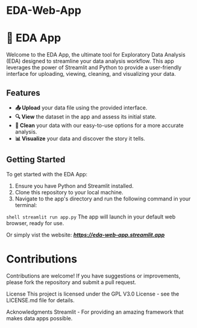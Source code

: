 # EDA-Web-App

# 📌 EDA App

Welcome to the EDA App, the ultimate tool for Exploratory Data Analysis (EDA) designed to streamline your data analysis workflow. This app leverages the power of Streamlit and Python to provide a user-friendly interface for uploading, viewing, cleaning, and visualizing your data.

## Features

- **📤 Upload** your data file using the provided interface.
- **🔍 View** the dataset in the app and assess its initial state.
- **🧹 Clean**  your data with our easy-to-use options for a more accurate analysis.
- **📊 Visualize** your data and discover the story it tells.

## Getting Started

To get started with the EDA App:

1. Ensure you have Python and Streamlit installed.
2. Clone this repository to your local machine.
3. Navigate to the app's directory and run the following command in your terminal:

```shell streamlit run app.py```
The app will launch in your default web browser, ready for use.

Or simply vist the website: **_https://eda-web-app.streamlit.app_**

# Contributions
Contributions are welcome! If you have suggestions or improvements, please fork the repository and submit a pull request.

License
This project is licensed under the GPL V3.0 License - see the LICENSE.md file for details.

Acknowledgments
Streamlit - For providing an amazing framework that makes data apps possible.
